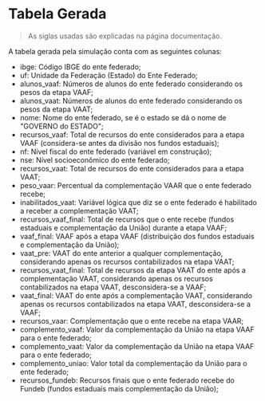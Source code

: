 # Tabela Gerada

> As siglas usadas são explicadas na página documentação.

A tabela gerada pela simulação conta com as seguintes colunas:

* ibge: Código IBGE do ente federado;
* uf: Unidade da Federação (Estado) do Ente Federado;
* alunos_vaaf: Números de alunos do ente federado considerando os pesos da etapa VAAF;
* alunos_vaat: Números de alunos do ente federado considerando os pesos da etapa VAAT;
* nome: Nome do ente federado, se é o estado se dá o nome de "GOVERNO do ESTADO";
* recursos_vaaf: Total de recursos do ente considerados para a etapa VAAF (considera-se antes da divisão nos fundos estaduais);
* nf: Nível fiscal do ente federado (variável em construção);
* nse: Nível socioeconômico do ente federado;
* recursos_vaat: Total de recursos do ente considerados para a etapa VAAT;
* peso_vaar: Percentual da complementação VAAR que o ente federado recebe;
* inabilitados_vaat: Variável lógica que diz se o ente federado é habilitado a receber a complementação VAAT;
* recursos_vaaf_final: Total de recursos que o ente recebe (fundos estaduais e complementação da União) durante a etapa VAAF;
* vaaf_final: VAAF após a etapa VAAF (distribuição dos fundos estaduais e complementação da União);
* vaat_pre: VAAT do ente anterior a qualquer complementação, considerando apenas os recursos contabilizados na etapa VAAT;
* recursos_vaat_final: Total de recursos da etapa VAAT do ente após a complementação VAAT, considerando apenas os recursos contabilizados na etapa VAAT, desconsidera-se a VAAF;
* vaat_final: VAAT do ente após a complementação VAAT, considerando apenas os recursos contabilizados na etapa VAAT, desconsidera-se a VAAF;
* recursos_vaar: Complementação que o ente recebe na etapa VAAR;     
* complemento_vaaf: Valor da complementação da União na etapa VAAF para o ente federado;   
* complemento_vaat: Valor da complementação da União na etapa VAAF para o ente federado; 
* complemento_uniao: Valor total da complementação da União para o ente federado; 
* recursos_fundeb: Recursos finais que o ente federado recebe do Fundeb (fundos estaduais mais complementação da União);